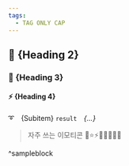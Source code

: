 ```yaml
---
tags:
  - TAG ONLY CAP
---
```


## 🎇 {Heading 2}
### 📌 {Heading 3}
#### ⚡ {Heading 4}
➰　{Subitem}
`result`　*{...}*

> 자주 쓰는 이모티콘
> 🌟⭐⚡🔥🎇🎆🎈✨

^sampleblock
